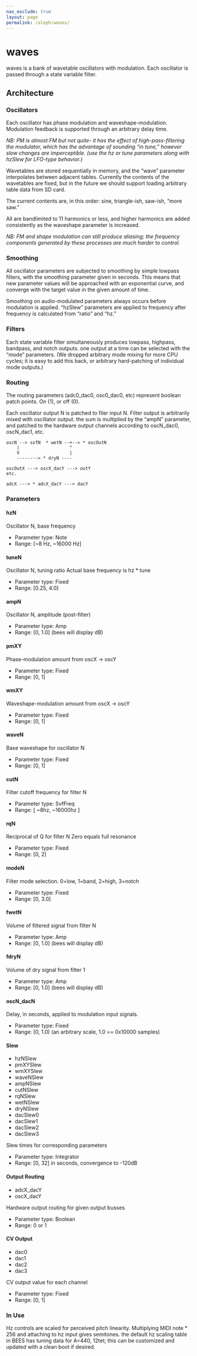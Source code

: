 ```yaml
---
nav_exclude: true
layout: page
permalink: /aleph/waves/
---
```


# waves

waves is a bank of wavetable oscillators with modulation. Each oscillator is passed through a state variable filter.

## Architecture

### Oscillators

Each oscillator has phase modulation and waveshape-modulation. Modulation feedback is supported through an arbitrary delay time.

*NB: PM is almost FM but not quite- it has the effect of high-pass-filtering the modulator, which has the advantage of sounding “in tune,” however slow changes are imperceptible. (use the hz or tune parameters along with hzSlew for LFO-type behavior.)*

Wavetables are stored sequentially in memory, and the “wave” parameter interpolates between adjacent tables. Currently the contents of the wavetables are fixed, but in the future we should support loading arbitrary table data from SD card.

The current contents are, in this order: sine, triangle-ish, saw-ish, “more saw.”

All are bandlimited to 11 harmonics or less, and higher harmonics are added consistently as the waveshape parameter is increased.

*NB: FM and shape modulation can still produce aliasing; the frequency components generated by these processes are much harder to control.*

### Smoothing

All oscillator parameters are subjected to smoothing by simple lowpass filters, with the smoothing parameter given in seconds. This means that new parameter values will be approached with an exponential curve, and converge with the target value in the given amount of time.

Smoothing on audio-modulated parameters always occurs before modulation is applied. “hzSlew” parameters are applied to frequency after frequency is calculated from “ratio” and “hz.”

### Filters

Each state variable filter simultaneously produces lowpass, highpass, bandpass, and notch outputs. one output at a time can be selected with the “mode” parameters. (We dropped arbitrary mode mixing for more CPU cycles; it is easy to add this back, or arbitrary hard-patching of individual mode outputs.)

### Routing

The routing parameters (adc0_dac0, osc0_dac0, etc) represent boolean patch points. On (1), or off (0).

Each oscillator output N is patched to filer input N. Filter output is arbitrarily mixed with oscillator output. the sum is multiplied by the “ampN” parameter, and patched to the hardware output channels according to oscN_dac0, oscN_dac1, etc.
~~~
oscN --> svfN  * wetN --+--> * oscOutN
    |                   ^
    V                   |
    --------> * dryN ----

oscOutX ---> oscX_dacY ---> outY
etc.

adcX ---> * adcX_dacY ---> dacY
~~~

### Parameters

#### hzN

Oscillator N, base frequency

- Parameter type: Note
- Range: [~8 Hz, ~16000 Hz]

#### tuneN

Oscillator N, tuning ratio
Actual base frequency is hz * tune

- Parameter type: Fixed
- Range: [0.25, 4.0]

#### ampN

Oscillator N, amplitude (post-filter)

- Parameter type: Amp
- Range: [0, 1.0] (bees will display dB)

#### pmXY

Phase-modulation amount from oscX &rarr; oscY

- Parameter type: Fixed
- Range: [0, 1]

#### wmXY

Waveshape-modulation amount from oscX &rarr; oscY

- Parameter type: Fixed
- Range: [0, 1]

#### waveN

Base waveshape for oscillator N

- Parameter type: Fixed
- Range: [0, 1]

#### cutN

Filter cutoff frequency for filter N

- Parameter type: SvfFreq
- Range: [ ~8hz, ~16000hz ]

#### rqN

Reciprocal of Q for filter N
Zero equals full resonance

- Parameter type: Fixed
- Range: [0, 2]

#### modeN

Filter mode selection. 0=low, 1=band, 2=high, 3=notch

- Parameter type: Fixed
- Range: [0, 3.0]

#### fwetN

Volume of filtered signal from filter N

- Parameter type: Amp
- Range: [0, 1.0] (bees will display dB)

#### fdryN

Volume of dry signal from filter 1

- Parameter type: Amp
- Range: [0, 1.0] (bees will display dB)

#### oscN_dacN

Delay, in seconds, applied to modulation input signals.

- Parameter type: Fixed
- Range: [0, 1.0) (an arbitrary scale, 1.0 == 0x10000 samples)

#### Slew

- hzNSlew
- pmXYSlew
- wmXYSlew
- waveNSlew
- ampNSlew
- cutNSlew
- rqNSlew
- wetNSlew
- dryNSlew
- dacSlew0
- dacSlew1
- dacSlew2
- dacSlew3

Slew times for corresponding parameters

- Parameter type: Integrator
- Range: [0, 32] in seconds, convergence to -120dB

#### Output Routing

- adcX_dacY
- oscX_dacY

Hardware output routing for given output busses

- Parameter type: Boolean
- Range: 0 or 1

#### CV Output

- dac0
- dac1
- dac2
- dac3

CV output value for each channel

- Parameter type: Fixed
- Range: [0, 1]

### In Use

Hz controls are scaled for perceived pitch linearity. Multiplying MIDI note * 256 and attaching to hz input gives semitones. the default hz scaling table in BEES has tuning data for A=440, 12tet; this can be customized and updated with a clean boot if desired.
